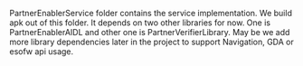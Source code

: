 PartnerEnablerService folder contains the service implementation. We build apk out of this folder.
It depends on two other libraries for now. One is PartnerEnablerAIDL and other one is PartnerVerifierLibrary.
May be we add more library dependencies later in the project to support Navigation, GDA or esofw api usage.
